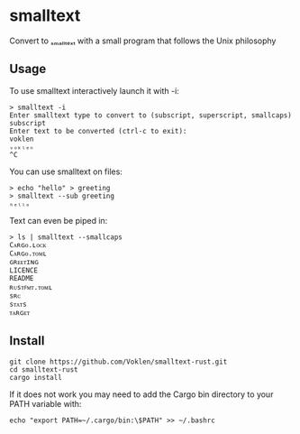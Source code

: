 # smalltext
Convert to ₛₘₐₗₗₜₑₓₜ with a small program that follows the Unix philosophy

## Usage
To use smalltext interactively launch it with -i:
```
> smalltext -i
Enter smalltext type to convert to (subscript, superscript, smallcaps)
subscript
Enter text to be converted (ctrl-c to exit):
voklen
ᵥₒₖₗₑₙ
^C
```
You can use smalltext on files:
```
> echo "hello" > greeting
> smalltext --sub greeting
ₕₑₗₗₒ
```
Text can even be piped in:
```
> ls | smalltext --smallcaps
Cᴀʀɢᴏ.ʟᴏᴄᴋ
Cᴀʀɢᴏ.ᴛᴏᴍʟ
ɢʀᴇᴇᴛɪɴɢ
LICENCE
README
ʀᴜsᴛꜰᴍᴛ.ᴛᴏᴍʟ
sʀᴄ
sᴛᴀᴛs
ᴛᴀʀɢᴇᴛ
```

## Install
```
git clone https://github.com/Voklen/smalltext-rust.git
cd smalltext-rust
cargo install
```

If it does not work you may need to add the Cargo bin directory to your PATH variable with:
```
echo "export PATH=~/.cargo/bin:\$PATH" >> ~/.bashrc
```
